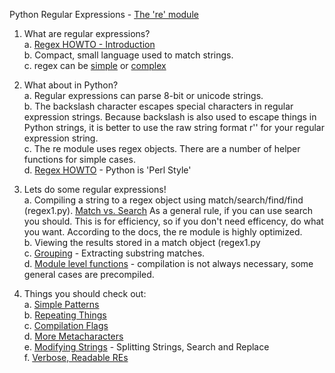     
Python Regular Expressions - [The 're' module](https://docs.python.org/2/library/re.html)    
    
    
    
1. What are regular expressions?    
  a. [Regex HOWTO - Introduction](https://docs.python.org/2/howto/regex.html#regex-howto)    
  b. Compact, small language used to match strings.    
  c. regex can be [simple]() or [complex](http://stackoverflow.com/a/201378/1693693)    
    
2. What about in Python?    
  a. Regular expressions can parse 8-bit or unicode strings.    
  b. The backslash character escapes special characters in regular expression strings. Because backslash is also used to escape things in Python strings, it is better to use the raw string format r'<str>' for your regular expression string.    
  c. The re module uses regex objects.  There are a number of helper functions for simple cases.    
  d. [Regex HOWTO](https://docs.python.org/2/howto/regex.html#regex-howto) - Python is 'Perl Style'     
    
    
3. Lets do some regular expressions!    
  a. Compiling a string to a regex object using match/search/find/find (regex1.py). [Match vs. Search](https://docs.python.org/2/howto/regex.html#match-versus-search) As a general rule, if you can use search you should. This is for efficiency, so if you don't need efficency, do what you want. According to the docs, the re module is highly optimized.    
  b. Viewing the results stored in a match object (regex1.py    
  c. [Grouping](https://docs.python.org/2/howto/regex.html#grouping) - Extracting substring matches.    
  d. [Module level functions](https://docs.python.org/2/howto/regex.html#module-level-functions) - compilation is not always necessary, some general cases are precompiled.    
    
4. Things you should check out:    
  a. [Simple Patterns](https://docs.python.org/2/howto/regex.html#simple-patterns)    
  b. [Repeating Things](https://docs.python.org/2/howto/regex.html#repeating-things)    
  c. [Compilation Flags](https://docs.python.org/2/howto/regex.html#compilation-flags)    
  d. [More Metacharacters](https://docs.python.org/2/howto/regex.html#more-pattern-power)    
  e. [Modifying Strings](https://docs.python.org/2/howto/regex.html#modifying-strings) - Splitting Strings, Search and Replace     
  f. [Verbose, Readable REs](https://docs.python.org/2/howto/regex.html#modifying-strings)    
    
    
    
